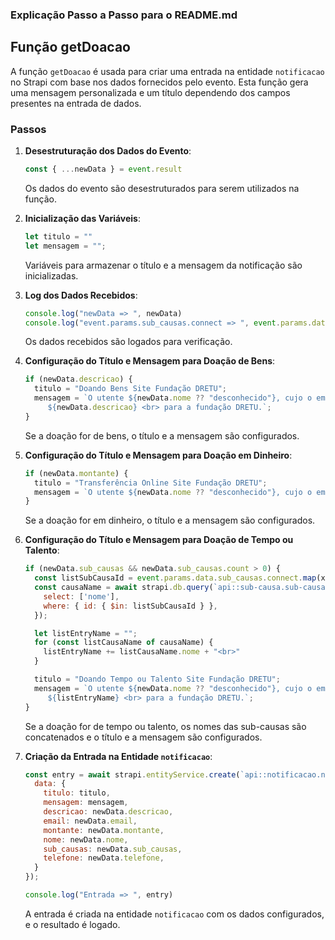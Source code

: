 ### Explicação Passo a Passo para o README.md

## Função getDoacao

A função `getDoacao` é usada para criar uma entrada na entidade `notificacao` no Strapi com base nos dados fornecidos pelo evento. Esta função gera uma mensagem personalizada e um título dependendo dos campos presentes na entrada de dados.

### Passos

1. **Desestruturação dos Dados do Evento**:
   ```javascript
   const { ...newData } = event.result
   ```
   Os dados do evento são desestruturados para serem utilizados na função.

2. **Inicialização das Variáveis**:
   ```javascript
   let titulo = ""
   let mensagem = "";
   ```
   Variáveis para armazenar o título e a mensagem da notificação são inicializadas.

3. **Log dos Dados Recebidos**:
   ```javascript
   console.log("newData => ", newData)
   console.log("event.params.sub_causas.connect => ", event.params.data.sub_causas.connect)
   ```
   Os dados recebidos são logados para verificação.

4. **Configuração do Título e Mensagem para Doação de Bens**:
   ```javascript
   if (newData.descricao) {
     titulo = "Doando Bens Site Fundação DRETU";
     mensagem = `O utente ${newData.nome ?? "desconhecido"}, cujo o email seja ${newData.email}, disponibilizou uma doação de: <br>
        ${newData.descricao} <br> para a fundação DRETU.`;
   }
   ```
   Se a doação for de bens, o título e a mensagem são configurados.

5. **Configuração do Título e Mensagem para Doação em Dinheiro**:
   ```javascript
   if (newData.montante) {
     titulo = "Transferência Online Site Fundação DRETU";
     mensagem = `O utente ${newData.nome ?? "desconhecido"}, cujo o email seja ${newData.email}, disponibilizou uma doação de ${newData.montante} para a fundação DRETU.`;
   }
   ```
   Se a doação for em dinheiro, o título e a mensagem são configurados.

6. **Configuração do Título e Mensagem para Doação de Tempo ou Talento**:
   ```javascript
   if (newData.sub_causas && newData.sub_causas.count > 0) {
     const listSubCausaId = event.params.data.sub_causas.connect.map(x => x.id)
     const causaName = await strapi.db.query(`api::sub-causa.sub-causa`).findMany({
       select: ['nome'],
       where: { id: { $in: listSubCausaId } },
     });

     let listEntryName = "";
     for (const listCausaName of causaName) {
       listEntryName += listCausaName.nome + "<br>"
     }

     titulo = "Doando Tempo ou Talento Site Fundação DRETU";
     mensagem = `O utente ${newData.nome ?? "desconhecido"}, cujo o email seja ${newData.email}, disponibilizou-se para agir nas seguintes causas: <br>
        ${listEntryName} <br> para a fundação DRETU.`;
   }
   ```
   Se a doação for de tempo ou talento, os nomes das sub-causas são concatenados e o título e a mensagem são configurados.

7. **Criação da Entrada na Entidade `notificacao`**:
   ```javascript
   const entry = await strapi.entityService.create(`api::notificacao.notificacao`, {
     data: {
       titulo: titulo,
       mensagem: mensagem,
       descricao: newData.descricao,
       email: newData.email,
       montante: newData.montante,
       nome: newData.nome,
       sub_causas: newData.sub_causas,
       telefone: newData.telefone,
     }
   });

   console.log("Entrada => ", entry)
   ```
   A entrada é criada na entidade `notificacao` com os dados configurados, e o resultado é logado.
